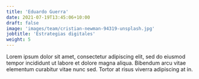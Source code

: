 ```yaml
---
title: 'Eduardo Guerra'
date: 2021-07-19T13:45:06+10:00
draft: false
image: 'images/team/cristian-newman-94319-unsplash.jpg'
jobtitle: 'Estrategias digitales'
weight: 5
---
```


Lorem ipsum dolor sit amet, consectetur adipiscing elit, sed do eiusmod tempor incididunt ut labore et dolore magna aliqua. Bibendum arcu vitae elementum curabitur vitae nunc sed. Tortor at risus viverra adipiscing at in.
